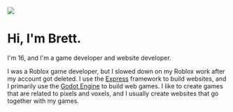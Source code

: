 <html>
  <body>
    <img src="[https://cdn.discordapp.com/attachments/1172583437870313482/1338346521405423752/Screenshot_2025-02-08_185051.png?ex=67ab6893&is=67aa1713&hm=ac8122e4199fe8f1ef6520b6b5653accc971a42](https://cdn.discordapp.com/attachments/1321994319770685551/1363640876504715465/Screenshot_2025-04-19_200220.png?ex=684b5308&is=684a0188&hm=a459d8ac39e3ebda555fd8291993db589c48875f858a6fd967c13a46dbd6c805&)7a6d0610b5a494f65faa5d228&">
    <h1>Hi, I'm Brett.</h1>
    <p>I'm 16, and I'm a game developer and website developer.</p>
    <p>I was a Roblox game developer, but I slowed down on my Roblox work after my account got deleted. I use the <a href="https://expressjs.com/">Express</a> framework to build websites, and I primarily use the <a href="https://godotengine.org">Godot Engine</a> to build web games. I like to create games that are related to pixels and voxels, and I usually create websites that go together with my games.</p>
  </body>
</html>


<!--
**PlasmaticSquid/PlasmaticSquid** is a ✨ _special_ ✨ repository because its `README.md` (this file) appears on your GitHub profile.

Here are some ideas to get you started:

- 🔭 I’m currently working on ...
- 🌱 I’m currently learning ...
- 👯 I’m looking to collaborate on ...
- 🤔 I’m looking for help with ...
- 💬 Ask me about ...
- 📫 How to reach me: ...
- 😄 Pronouns: ...
- ⚡ Fun fact: ...
-->
